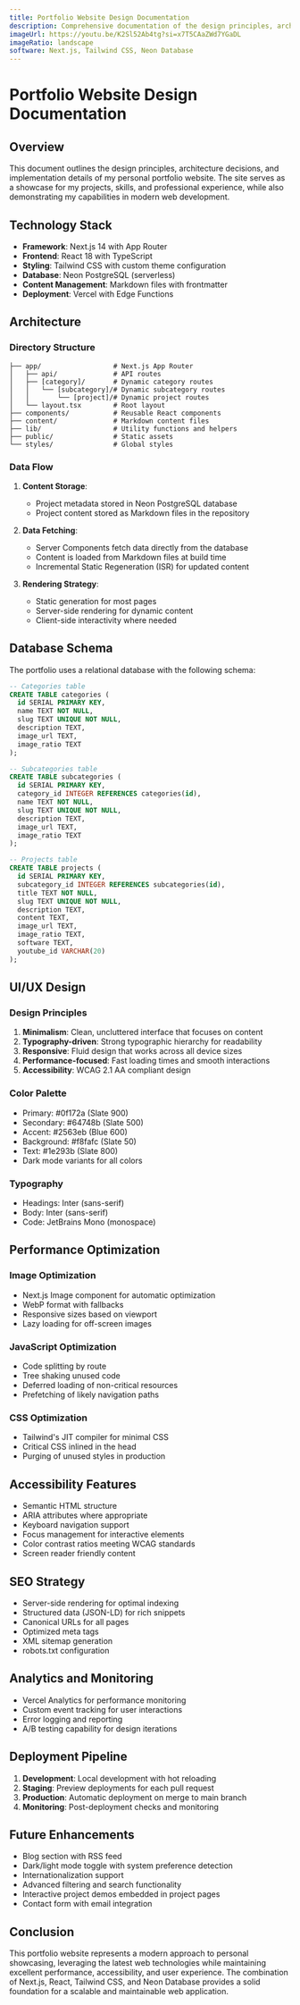 ```yaml
---
title: Portfolio Website Design Documentation
description: Comprehensive documentation of the design principles, architecture, and implementation details of my personal portfolio website.
imageUrl: https://youtu.be/K2Sl52Ab4tg?si=x7T5CAaZWd7YGaDL
imageRatio: landscape
software: Next.js, Tailwind CSS, Neon Database
---
```


# Portfolio Website Design Documentation

## Overview

This document outlines the design principles, architecture decisions, and implementation details of my personal portfolio website. The site serves as a showcase for my projects, skills, and professional experience, while also demonstrating my capabilities in modern web development.

## Technology Stack

- **Framework**: Next.js 14 with App Router
- **Frontend**: React 18 with TypeScript
- **Styling**: Tailwind CSS with custom theme configuration
- **Database**: Neon PostgreSQL (serverless)
- **Content Management**: Markdown files with frontmatter
- **Deployment**: Vercel with Edge Functions

## Architecture

### Directory Structure

```
├── app/                  # Next.js App Router
│   ├── api/              # API routes
│   ├── [category]/       # Dynamic category routes
│   │   └── [subcategory]/# Dynamic subcategory routes
│   │       └── [project]/# Dynamic project routes
│   └── layout.tsx        # Root layout
├── components/           # Reusable React components
├── content/              # Markdown content files
├── lib/                  # Utility functions and helpers
├── public/               # Static assets
└── styles/               # Global styles
```

### Data Flow

1. **Content Storage**:
   - Project metadata stored in Neon PostgreSQL database
   - Project content stored as Markdown files in the repository

2. **Data Fetching**:
   - Server Components fetch data directly from the database
   - Content is loaded from Markdown files at build time
   - Incremental Static Regeneration (ISR) for updated content

3. **Rendering Strategy**:
   - Static generation for most pages
   - Server-side rendering for dynamic content
   - Client-side interactivity where needed

## Database Schema

The portfolio uses a relational database with the following schema:

```sql
-- Categories table
CREATE TABLE categories (
  id SERIAL PRIMARY KEY,
  name TEXT NOT NULL,
  slug TEXT UNIQUE NOT NULL,
  description TEXT,
  image_url TEXT,
  image_ratio TEXT
);

-- Subcategories table
CREATE TABLE subcategories (
  id SERIAL PRIMARY KEY,
  category_id INTEGER REFERENCES categories(id),
  name TEXT NOT NULL,
  slug TEXT UNIQUE NOT NULL,
  description TEXT,
  image_url TEXT,
  image_ratio TEXT
);

-- Projects table
CREATE TABLE projects (
  id SERIAL PRIMARY KEY,
  subcategory_id INTEGER REFERENCES subcategories(id),
  title TEXT NOT NULL,
  slug TEXT UNIQUE NOT NULL,
  description TEXT,
  content TEXT,
  image_url TEXT,
  image_ratio TEXT,
  software TEXT,
  youtube_id VARCHAR(20)
);
```

## UI/UX Design

### Design Principles

1. **Minimalism**: Clean, uncluttered interface that focuses on content
2. **Typography-driven**: Strong typographic hierarchy for readability
3. **Responsive**: Fluid design that works across all device sizes
4. **Performance-focused**: Fast loading times and smooth interactions
5. **Accessibility**: WCAG 2.1 AA compliant design

### Color Palette

- Primary: #0f172a (Slate 900)
- Secondary: #64748b (Slate 500)
- Accent: #2563eb (Blue 600)
- Background: #f8fafc (Slate 50)
- Text: #1e293b (Slate 800)
- Dark mode variants for all colors

### Typography

- Headings: Inter (sans-serif)
- Body: Inter (sans-serif)
- Code: JetBrains Mono (monospace)

## Performance Optimization

### Image Optimization

- Next.js Image component for automatic optimization
- WebP format with fallbacks
- Responsive sizes based on viewport
- Lazy loading for off-screen images

### JavaScript Optimization

- Code splitting by route
- Tree shaking unused code
- Deferred loading of non-critical resources
- Prefetching of likely navigation paths

### CSS Optimization

- Tailwind's JIT compiler for minimal CSS
- Critical CSS inlined in the head
- Purging of unused styles in production

## Accessibility Features

- Semantic HTML structure
- ARIA attributes where appropriate
- Keyboard navigation support
- Focus management for interactive elements
- Color contrast ratios meeting WCAG standards
- Screen reader friendly content

## SEO Strategy

- Server-side rendering for optimal indexing
- Structured data (JSON-LD) for rich snippets
- Canonical URLs for all pages
- Optimized meta tags
- XML sitemap generation
- robots.txt configuration

## Analytics and Monitoring

- Vercel Analytics for performance monitoring
- Custom event tracking for user interactions
- Error logging and reporting
- A/B testing capability for design iterations

## Deployment Pipeline

1. **Development**: Local development with hot reloading
2. **Staging**: Preview deployments for each pull request
3. **Production**: Automatic deployment on merge to main branch
4. **Monitoring**: Post-deployment checks and monitoring

## Future Enhancements

- Blog section with RSS feed
- Dark/light mode toggle with system preference detection
- Internationalization support
- Advanced filtering and search functionality
- Interactive project demos embedded in project pages
- Contact form with email integration

## Conclusion

This portfolio website represents a modern approach to personal showcasing, leveraging the latest web technologies while maintaining excellent performance, accessibility, and user experience. The combination of Next.js, React, Tailwind CSS, and Neon Database provides a solid foundation for a scalable and maintainable web application.
